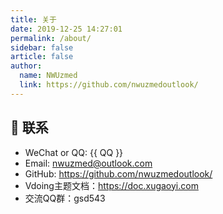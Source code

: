 ```yaml
---
title: 关于
date: 2019-12-25 14:27:01
permalink: /about/
sidebar: false
article: false
author:
  name: NWUzmed
  link: https://github.com/nwuzmedoutlook/
---
```


## 
## :email: 联系

- WeChat or QQ: <a :href="qqUrl" class='qq'>{{ QQ }}</a>
- Email:  <a href="nwuzmed@outlook.com">nwuzmed@outlook.com</a>
- GitHub: <https://github.com/nwuzmedoutlook/>
- Vdoing主题文档：<https://doc.xugaoyi.com>
- 交流QQ群：gsd543

<script>
  export default {
    data(){
      return {
        QQ: '459208581',
        qqUrl: `tencent://message/?uin=${this.QQ}&Site=&Menu=yes`
      }
    },
    mounted(){
      const flag =  navigator.userAgent.match(/(phone|pad|pod|iPhone|iPod|ios|iPad|Android|Mobile|BlackBerry|IEMobile|MQQBrowser|JUC|Fennec|wOSBrowser|BrowserNG|WebOS|Symbian|Windows Phone)/i);
      if(flag){
        this.qqUrl = `mqqwpa://im/chat?chat_type=wpa&uin=${this.QQ}&version=1&src_type=web&web_src=oicqzone.com`
      }
    }
  }
</script>
